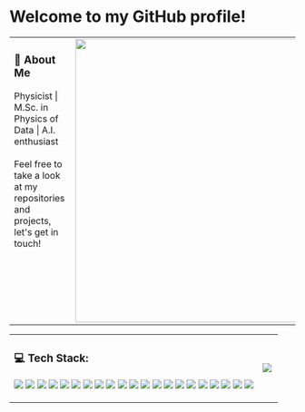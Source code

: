 # Welcome to my GitHub profile!

<table>
  <tr>
    <td valign="top">
      <h3>🚀 About Me</h3>
      Physicist | M.Sc. in Physics of Data | A.I. enthusiast <br><br>Feel free to take a look at my repositories and projects, let's get in touch!
    </td>
    <td>
      <img align="right" src="https://github-readme-stats.vercel.app/api?username=Filippo-Festa&theme=vue-dark&show_icons=true&hide_border=true&count_private=true" width="500" />
    </td>
  </tr>
</table>


<!-- ## 🌐 Socials:
[![LinkedIn](https://img.shields.io/badge/LinkedIn-%230077B5.svg?logo=linkedin&logoColor=white)](https://linkedin.com/in/filippo-festa-b5829b245/) -->

<table>
  <tr>
    <td>
      <h3>💻 Tech Stack:</h3>
      <p>
        <img src="https://img.shields.io/badge/c++-%2300599C.svg?style=for-the-badge&logo=c%2B%2B&logoColor=white" />
        <img src="https://img.shields.io/badge/latex-%23008080.svg?style=for-the-badge&logo=latex&logoColor=white" />
        <img src="https://img.shields.io/badge/python-3670A0?style=for-the-badge&logo=python&logoColor=ffdd54" />
        <img src="https://img.shields.io/badge/r-%23276DC3.svg?style=for-the-badge&logo=r&logoColor=white" />
        <img src="https://img.shields.io/badge/c-%2300599C.svg?style=for-the-badge&logo=c&logoColor=white" />
        <img src="https://img.shields.io/badge/Apache%20Spark-FDEE21?style=for-the-badge&logo=apachespark&logoColor=black" />
        <img src="https://img.shields.io/badge/Apache%20Hadoop-66CCFF?style=for-the-badge&logo=apachehadoop&logoColor=black" />
        <img src="https://img.shields.io/badge/mysql-4479A1.svg?style=for-the-badge&logo=mysql&logoColor=white" />
        <img src="https://img.shields.io/badge/Keras-%23D00000.svg?style=for-the-badge&logo=Keras&logoColor=white" />
        <img src="https://img.shields.io/badge/Matplotlib-%23ffffff.svg?style=for-the-badge&logo=Matplotlib&logoColor=black" />
        <img src="https://img.shields.io/badge/numpy-%23013243.svg?style=for-the-badge&logo=numpy&logoColor=white" />
        <img src="https://img.shields.io/badge/pandas-%23150458.svg?style=for-the-badge&logo=pandas&logoColor=white" />
        <img src="https://img.shields.io/badge/Plotly-%233F4F75.svg?style=for-the-badge&logo=plotly&logoColor=white" />
        <img src="https://img.shields.io/badge/TensorFlow-%23FF6F00.svg?style=for-the-badge&logo=TensorFlow&logoColor=white" />
        <img src="https://img.shields.io/badge/PyTorch-%23EE4C2C.svg?style=for-the-badge&logo=PyTorch&logoColor=white" />
        <img src="https://img.shields.io/badge/scikit--learn-%23F7931E.svg?style=for-the-badge&logo=scikit-learn&logoColor=white" />
        <img src="https://img.shields.io/badge/SciPy-%230C55A5.svg?style=for-the-badge&logo=scipy&logoColor=white" />
        <img src="https://img.shields.io/badge/docker-%230db7ed.svg?style=for-the-badge&logo=docker&logoColor=white" />
        <img src="https://img.shields.io/badge/Anaconda-%2344A833.svg?style=for-the-badge&logo=anaconda&logoColor=white" />
        <img src="https://img.shields.io/badge/Visual%20Studio%20Code-%23007ACC.svg?style=for-the-badge&logo=visual-studio-code&logoColor=white" />
        <img src="https://img.shields.io/badge/Jupyter%20Notebook-%23F37626.svg?style=for-the-badge&logo=jupyter&logoColor=white" />
      </p>
    </td>
    <td><img align="left" src="https://github-readme-stats.vercel.app/api/top-langs/?username=Filippo-Festa&layout=compact&theme=vue-dark&hide_border=true" /></td>
  </tr>
</table>









